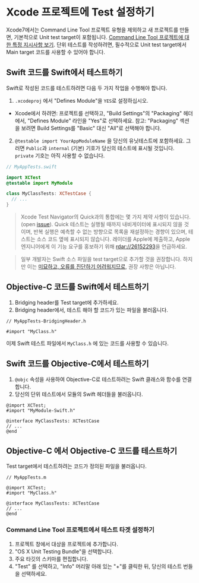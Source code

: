 # Xcode 프로젝트에 Test 설정하기

Xcode7에서는 Command Line Tool 프로젝트 유형을 제외하고 새 프로젝트를 만들면, 기본적으로 Unit test target이 포함됩니다. [Command Line Tool 프로젝트에 대한 특정 지시사항 보기](#Command-Line-Tool-프로젝트에서-테스트-타겟-설정하기). 단위 테스트를 작성하려면, 필수적으로 Unit test target에서 Main target 코드를 사용할 수 있어야 합니다. 

## Swift 코드를 Swift에서 테스트하기

Swift로 작성된 코드를 테스트하려면 다음 두 가지 작업을 수행해야 합니다.

1.  `.xcodeproj` 에서 "Defines Module"을 `YES`로 설정하십시오.

  * Xcode에서 하려면: 프로젝트를 선택하고, "Build Settings"의 "Packaging" 헤더에서,
    "Defines Module" 라인을 "Yes"로 선택하세요. 참고: "Packaging" 섹션을 보려면 Build Settings를 "Basic" 대신 "All"로 선택해야 합니다.

2.  `@testable import YourAppModuleName` 을 당신의 유닛테스트에 포함하세요. 그러면 `Public`과 `internal` (기본) 기호가 당신의 테스트에 표시될 것입니다. `private` 기호는 아직 사용할 수 없습니다.

```swift
// MyAppTests.swift

import XCTest
@testable import MyModule

class MyClassTests: XCTestCase {
  // ...
}
```

> Xcode Test Navigator의 Quick과의 통합에는 몇 가지 제약 사항이 있습니다. (open [issue](https://github.com/Quick/Quick/issues/219)). Quick 테스트는 실행될 때까지 내비게이터에 표시되지 않을 것이며, 반복 실행은 예측할 수 없는 방향으로 목록을 재설정하는 경향이 있으며, 테스트는 소스 코드 옆에 표시되지 않습니다.
> 레이더를 Apple에 제출하고, Apple 엔지니어에게 이 기능 요구를 홍보하기 위해 [rdar://26152293](http://openradar.appspot.com/radar?id=4974047628623872)을 언급하세요.

> 일부 개발자는 Swift 소스 파일을 test target으로 추가할 것을 권장합니다.
> 하지만 이는 [미묘하고, 오류를 진단하기 어려워지므로](https://github.com/Quick/Quick/issues/91), 권장 사항은 아닙니다.

## Objective-C 코드를 Swift에서 테스트하기

1. Bridging header를 Test target에 추가하세요.
2. Bridging header에서, 테스트 해야 할 코드가 있는 파일을 불러옵니다.

```objc
// MyAppTests-BridgingHeader.h

#import "MyClass.h"
```

이제 Swift 테스트 파일에서 `MyClass.h` 에 있는 코드를 사용할 수 있습니다.

## Swift 코드를 Objective-C에서 테스트하기

1. `@objc` 속성을 사용하여 Objective-C로 테스트하려는 Swift 클래스와 함수를 연결합니다.
2. 당신의 단위 테스트에서 모듈의 Swift 헤더들을 불러옵니다.

```objc
@import XCTest;
#import "MyModule-Swift.h"

@interface MyClassTests: XCTestCase
// ...
@end
```

## Objective-C 에서 Objective-C 코드를 테스트하기

Test target에서 테스트하려는 코드가 정의된 파일을 불러옵니다.

```objc
// MyAppTests.m

@import XCTest;
#import "MyClass.h"

@interface MyClassTests: XCTestCase
// ...
@end
```

### Command Line Tool 프로젝트에서 테스트 타겟 설정하기

1. 프로젝트 창에서 대상을 프로젝트에 추가합니다.
2. "OS X Unit Testing Bundle"을 선택합니다.
3. 주요 타깃의 스키마를 편집합니다.
4. "Test" 를 선택하고, "Info" 머리말 아래 있는 "+"를 클릭한 뒤, 당신의 테스트 번들을 선택하세요.
